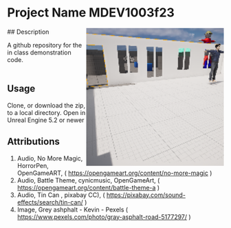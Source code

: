 # Project Name  MDEV1003f23
<img src="Saved/AutoScreenshot.png" width="320"  align="right" />
## Description

A github repository for the in class demonstration code.<br><br> 
 
## Usage
Clone, or download the zip, to a local directory. Open in Unreal Engine 5.2 or newer

## Attributions
1. Audio, No More Magic, HorrorPen, OpenGameART, ( https://opengameart.org/content/no-more-magic )
2. Audio, Battle Theme, cynicmusic, OpenGameArt, ( https://opengameart.org/content/battle-theme-a )
3. Audio, Tin Can , pixabay CC), ( https://pixabay.com/sound-effects/search/tin-can/  ) 
4. Image, Grey ashphalt - Kevin - Pexels ( https://www.pexels.com/photo/gray-asphalt-road-5177297/ )


